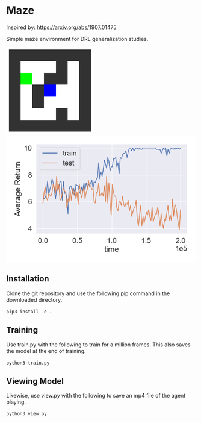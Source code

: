 # Maze

Inspired by: https://arxiv.org/abs/1907.01475

Simple maze environment for DRL generalization studies.

![Alt Text](./grid_example.png)
![Alt Text](./maze_train_folder/overfit.png)

## Installation

Clone the git repository and use the following pip command in the downloaded directory.

```
pip3 install -e .
```

## Training

Use train.py with the following to train for a million frames. This also saves the model at the end of training.

```
python3 train.py
```

## Viewing Model

Likewise, use view.py with the following to save an mp4 file of the agent playing.

```
python3 view.py
